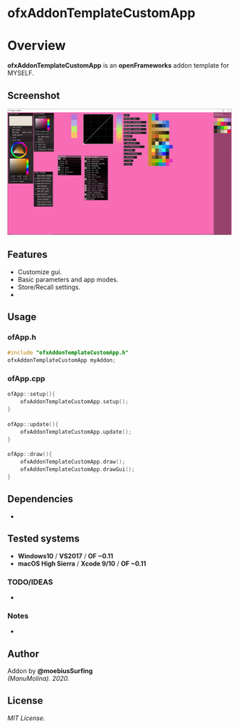 ofxAddonTemplateCustomApp
=============================

# Overview
**ofxAddonTemplateCustomApp** is an **openFrameworks** addon template for MYSELF.

## Screenshot
![image](/readme_images/Capture.PNG?raw=true "image")

## Features
- Customize gui.
- Basic parameters and app modes.
- Store/Recall settings.
- 


## Usage
 
### ofApp.h
```.cpp
#include "ofxAddonTemplateCustomApp.h"
ofxAddonTemplateCustomApp myAddon;
```

### ofApp.cpp
```.cpp
ofApp::setup(){
	ofxAddonTemplateCustomApp.setup();
}

ofApp::update(){
	ofxAddonTemplateCustomApp.update();
}

ofApp::draw(){
	ofxAddonTemplateCustomApp.draw();
	ofxAddonTemplateCustomApp.drawGui();
}
```

## Dependencies
- 

## Tested systems
- **Windows10** / **VS2017** / **OF ~0.11**
- **macOS High Sierra** / **Xcode 9/10** / **OF ~0.11**

### TODO/IDEAS
* 

### Notes
*

## Author
Addon by **@moebiusSurfing**  
*(ManuMolina). 2020.*

## License
*MIT License.*